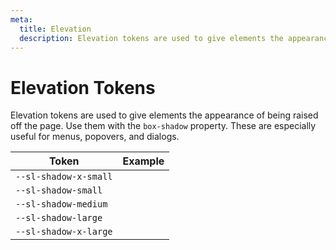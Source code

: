 ```yaml
---
meta:
  title: Elevation
  description: Elevation tokens are used to give elements the appearance of being raised off the page.
---
```


# Elevation Tokens

Elevation tokens are used to give elements the appearance of being raised off the page. Use them with the `box-shadow` property. These are especially useful for menus, popovers, and dialogs.

| Token                 | Example                                                                          |
| --------------------- | -------------------------------------------------------------------------------- |
| `--sl-shadow-x-small` | <div class="elevation-demo" style="box-shadow: var(--sl-shadow-x-small);"></div> |
| `--sl-shadow-small`   | <div class="elevation-demo" style="box-shadow: var(--sl-shadow-small);"></div>   |
| `--sl-shadow-medium`  | <div class="elevation-demo" style="box-shadow: var(--sl-shadow-medium);"></div>  |
| `--sl-shadow-large`   | <div class="elevation-demo" style="box-shadow: var(--sl-shadow-large);"></div>   |
| `--sl-shadow-x-large` | <div class="elevation-demo" style="box-shadow: var(--sl-shadow-x-large);"></div> |
